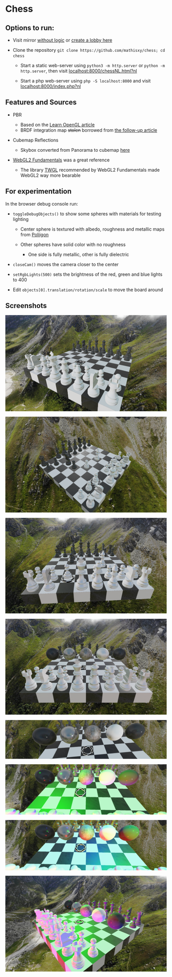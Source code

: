 # Chess

## Options to run:

- Visit mirror [without logic](https://www.mathis.party/game/index.php?nl) or [create a lobby here](https://www.mathis.party/game/lobby.php)

- Clone the repository `git clone https://github.com/mathisxy/chess; cd chess`
  
  - Start a static web-server using `python3 -m http.server` or `python -m http.server`, then visit [localhost:8000/chessNL.html?nl](http://localhost:8000/chessNL.html?nl)
  
  - Start a php web-server using `php -S localhost:8000` and visit [localhost:8000/index.php?nl](http://localhost:8000/index.php?nl)

## Features and Sources

* PBR
  
  * Based on the [Learn OpenGL article](https://learnopengl.com/PBR/Lighting)
  * BRDF integration map ~~stolen~~ borrowed from [the follow-up article](https://learnopengl.com/PBR/IBL/Specular-IBL)

* Cubemap Reflections
  
  * Skybox converted from Panorama to cubemap [here](https://jaxry.github.io/panorama-to-cubemap/)

* [WebGL2 Fundamentals](https://webgl2fundamentals.org/) was a great reference
  
  * The library [TWGL](https://twgljs.org/) recommended by WebGL2 Fundamentals made WebGL2 way more bearable

## For experimentation

In the browser debug console run:

* `toggleDebugObjects()` to show some spheres with materials for testing lighting
  
  * Center sphere is textured with albedo, roughness and metallic maps from [Poliigon](poliigon.com/)
  
  * Other spheres have solid color with no roughness
    
    * One side is fully metallic, other is fully dielectric

* `closeCam()` moves the camera closer to the center

* `setRgbLights(500)` sets the brightness of the red, green and blue lights to 400

* Edit `objects[0].translation/rotation/scale` to move the board around

## Screenshots

![Screenshot 2022-02-23 013633.png](screenshots/Screenshot%202022-02-23%20013633.png)

![Screenshot 2022-02-23 013900.png](screenshots/Screenshot%202022-02-23%20013900.png)

![Screenshot 2022-02-23 013927.png](screenshots/Screenshot%202022-02-23%20013927.png)

![Screenshot 2022-02-23 014009.png](screenshots\Screenshot%202022-02-23%20014009.png)

![Screenshot 2022-02-23 014048.png](screenshots\Screenshot%202022-02-23%20014048.png)

![Screenshot 2022-02-23 014132.png](screenshots\Screenshot%202022-02-23%20014132.png)

![Screenshot 2022-02-23 014145.png](screenshots\Screenshot%202022-02-23%20014145.png)

![Screenshot 2022-02-23 014201.png](screenshots\Screenshot%202022-02-23%20014201.png)